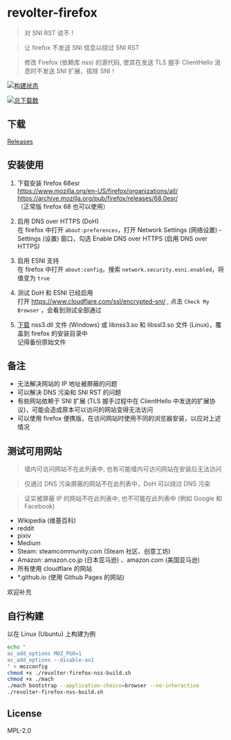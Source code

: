 
# revolter-firefox

> 对 SNI RST 说不！

> 让 firefox 不发送 SNI 信息以绕过 SNI RST

> 修改 Firefox (依赖库 nss) 的源代码, 使其在发送 TLS 握手 ClientHello 消息时不发送 SNI 扩展，拔除 SNI！

[![构建状态](https://dev.azure.com/xmader/apps/_apis/build/status/revolter-firefox)](https://dev.azure.com/xmader/apps/_build/latest?definitionId=21) 

[![总下载数](https://img.shields.io/github/downloads/Xmader/revolter-firefox/total.svg)](https://github.com/Xmader/revolter-firefox/releases)

## 下载

[Releases](https://github.com/Xmader/revolter-firefox/releases)

## 安装使用

1. 下载安装 firefox 68esr  
https://www.mozilla.org/en-US/firefox/organizations/all/  
https://archive.mozilla.org/pub/firefox/releases/68.0esr/  
（正常版 firefox 68 也可以使用）

2. 启用 DNS over HTTPS (DoH)   
在 firefox 中打开 `about:preferences`，打开 Network Settings (网络设置) - Settings (设置) 窗口，勾选 Enable DNS over HTTPS (启用 DNS over HTTPS)   

3. 启用 ESNI 支持  
在 firefox 中打开 `about:config`，搜索 `network.security.esni.enabled`，将值变为 `true`

4. 测试 DoH 和 ESNI 已经启用  
打开 https://www.cloudflare.com/ssl/encrypted-sni/ , 点击 `Check My Browser` ，会看到测试全部通过

5. [下载](https://github.com/Xmader/revolter-firefox/releases) nss3.dll 文件 (Windows) 或 libnss3.so 和 libssl3.so 文件 (Linux)，覆盖到 firefox 的安装目录中  
记得备份原始文件

## 备注

* 无法解决网站的 IP 地址被屏蔽的问题
* 可以解决 DNS 污染和 SNI RST 的问题
* 有些网站依赖于 SNI 扩展 (TLS 握手过程中在 ClientHello 中发送的扩展协议)，可能会造成原本可以访问的网站变得无法访问
* 可以使用 firefox 便携版，在访问网站时使用不同的浏览器安装，以应对上述情况

## 测试可用网站

> 墙内可访问网站不在此列表中, 也有可能墙内可访问网站在安装后无法访问

> 仅通过 DNS 污染屏蔽的网站不在此列表中，DoH 可以绕过 DNS 污染

> 证实被屏蔽 IP 的网站不在此列表中, 也不可能在此列表中 (例如 Google 和 Facebook)

* Wikipedia (维基百科)
* reddit
* pixiv
* Medium
* Steam: steamcommunity.com (Steam 社区、创意工坊)
* Amazon: amazon.co.jp (日本亚马逊) 、amazon.com (美国亚马逊)
* 所有使用 cloudflare 的网站
* *.github.io (使用 Github Pages 的网站)

欢迎补充

## 自行构建

以在 Linux (Ubuntu) 上构建为例

```sh
echo "
ac_add_options MOZ_PGO=1
ac_add_options --disable-av1
" > mozconfig
chmod +x ./revolter-firefox-nss-build.sh
chmod +x ./mach
./mach bootstrap --application-choice=browser --no-interactive
./revolter-firefox-nss-build.sh
```

## License

MPL-2.0
